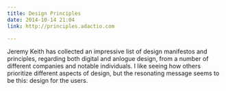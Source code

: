 ```yaml
---
title: Design Principles
date: 2014-10-14 21:04
link: http://principles.adactio.com

---
```



Jeremy Keith has collected an impressive list of design manifestos and principles, regarding both digital and anlogue design, from a number of different companies and notable individuals. I like seeing how others prioritize different aspects of design, but the resonating message seems to be this: design for the users.
